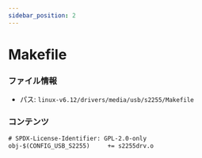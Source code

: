 ```yaml
---
sidebar_position: 2
---
```

# Makefile

### ファイル情報

- パス: `linux-v6.12/drivers/media/usb/s2255/Makefile`

### コンテンツ

```txt
# SPDX-License-Identifier: GPL-2.0-only
obj-$(CONFIG_USB_S2255)		+= s2255drv.o


```
